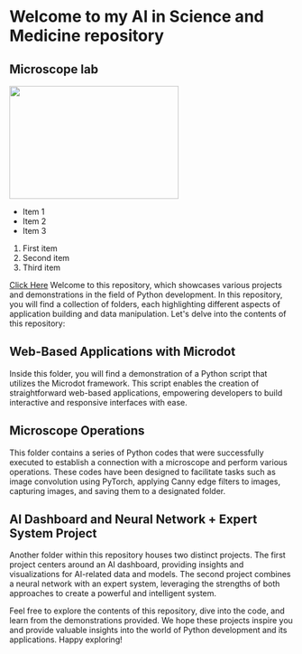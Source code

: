 # Welcome to my AI in Science and Medicine repository
## Microscope lab
<img src="https://cdn.the-scientist.com/assets/articleNo/65746/aImg/31564/artificial-intelligence-image-data-learning-m.png" width="300" height="200">


- Item 1
- Item 2
- Item 3

1. First item
2. Second item
3. Third item

[Click Here](https://www.linkedin.com/in/francis-boateng/)
Welcome to this repository, which showcases various projects and demonstrations in the field of Python development. In this repository, you will find a collection of folders, each highlighting different aspects of application building and data manipulation. Let's delve into the contents of this repository:

## Web-Based Applications with Microdot

Inside this folder, you will find a demonstration of a Python script that utilizes the Microdot framework. This script enables the creation of straightforward web-based applications, empowering developers to build interactive and responsive interfaces with ease.

## Microscope Operations

This folder contains a series of Python codes that were successfully executed to establish a connection with a microscope and perform various operations. These codes have been designed to facilitate tasks such as image convolution using PyTorch, applying Canny edge filters to images, capturing images, and saving them to a designated folder.

## AI Dashboard and Neural Network + Expert System Project

Another folder within this repository houses two distinct projects. The first project centers around an AI dashboard, providing insights and visualizations for AI-related data and models. The second project combines a neural network with an expert system, leveraging the strengths of both approaches to create a powerful and intelligent system.

Feel free to explore the contents of this repository, dive into the code, and learn from the demonstrations provided. We hope these projects inspire you and provide valuable insights into the world of Python development and its applications. Happy exploring!
